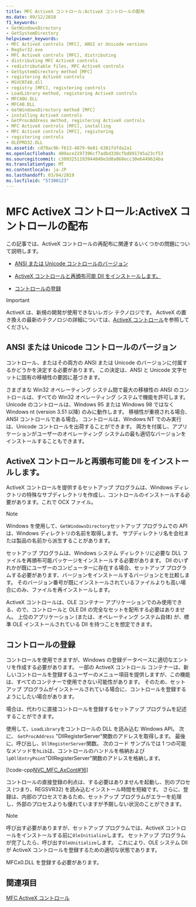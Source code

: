 ```yaml
---
title: MFC ActiveX コントロール:ActiveX コントロールの配布
ms.date: 09/12/2018
f1_keywords:
- GetWindowsDirectory
- GetSystemDirectory
helpviewer_keywords:
- MFC ActiveX controls [MFC], ANSI or Unicode versions
- RegSvr32.exe
- MFC ActiveX controls [MFC], distributing
- distributing MFC ActiveX controls
- redistributable files, MFC ActiveX controls
- GetSystemDirectory method [MFC]
- registering ActiveX controls
- MSVCRT40.dll
- registry [MFC], registering controls
- LoadLibrary method, registering ActiveX controls
- MFC40U.DLL
- MFC40.DLL
- GetWindowsDirectory method [MFC]
- installing ActiveX controls
- GetProcAddress method, registering ActiveX controls
- MFC ActiveX controls [MFC], installing
- MFC ActiveX controls [MFC], registering
- registering controls
- OLEPRO32.DLL
ms.assetid: cd70ac9b-f613-4879-9e81-6381fdfda2a1
ms.openlocfilehash: 409ace2197396cf7adbd330cfbd891745a23cf53
ms.sourcegitcommit: c3093251193944840e3d0a068ecc30e6449624ba
ms.translationtype: MT
ms.contentlocale: ja-JP
ms.lasthandoff: 03/04/2019
ms.locfileid: "57300123"
---
```

# <a name="mfc-activex-controls-distributing-activex-controls"></a>MFC ActiveX コントロール:ActiveX コントロールの配布

この記事では、ActiveX コントロールの再配布に関連するいくつかの問題について説明します。

- [ANSI または Unicode コントロールのバージョン](#_core_ansi_or_unicode_control_versions)

- [ActiveX コントロールと再頒布可能 Dll をインストールします。](#_core_installing_activex_controls_and_redistributable_dlls)

- [コントロールの登録](#_core_registering_controls)

>[!IMPORTANT]
> ActiveX は、新規の開発が使用できないレガシ テクノロジです。 ActiveX の置き換えの最新のテクノロジの詳細については、[ActiveX コントロール](activex-controls.md)を参照してください。

##  <a name="_core_ansi_or_unicode_control_versions"></a> ANSI または Unicode コントロールのバージョン

コントロール、またはその両方の ANSI または Unicode のバージョンに付属するかどうかを決定する必要があります。 この決定は、ANSI と Unicode 文字セットに固有の移植性の要因に基づきます。

さまざまな Win32 オペレーティング システム間で最大の移植性の ANSI のコントロールは、すべての Win32 オペレーティング システムで機能を許可します。 Unicode のコントロールは、Windows 95 または Windows 98 ではなく Windows nt (version 3.51 以降) のみに動作します。 移植性が重視される場合、ANSI コントロールである場合。 コントロールは、Windows NT でのみ実行は、Unicode コントロールを出荷することができます。 両方を付属し、アプリケーションがユーザーのオペレーティング システムの最も適切なバージョンをインストールすることもできます。

##  <a name="_core_installing_activex_controls_and_redistributable_dlls"></a> ActiveX コントロールと再頒布可能 Dll をインストールします。

ActiveX コントロールを提供するセットアップ プログラムは、Windows ディレクトリの特殊なサブディレクトリを作成し、コントロールのインストールする必要があります。これで OCX ファイル。

> [!NOTE]
>  Windows を使用して、`GetWindowsDirectory`セットアップ プログラムでの API は、Windows ディレクトリの名前を取得します。 サブディレクトリ名を会社または製品の名前から派生することがあります。

セットアップ プログラムは、Windows システム ディレクトリに必要な DLL ファイルを再頒布可能パッケージをインストールする必要があります。 Dll のいずれかが既にユーザーのコンピューターに存在する場合、セットアップ プログラムする必要があります、バージョンをインストールするバージョンとを比較します。 そのバージョン番号が既にインストールされているファイルよりも高い場合にのみ、ファイルを再インストールします。

ActiveX コントロールは、OLE コンテナー アプリケーションでのみ使用できる、ので、コントロールと OLE Dll の完全なセットを配布する必要はありません。 上位のアプリケーション (または、オペレーティング システム自体) が、標準 OLE インストールされている Dll を持つことを想定できます。

##  <a name="_core_registering_controls"></a> コントロールの登録

コントロールを使用できますが、Windows の登録データベースに適切なエントリを作成する必要があります。 一部の ActiveX コントロール コンテナーは、新しいコントロールを登録するユーザーのメニュー項目を提供しますが、この機能は、すべてのコンテナーで使用できない可能性があります。 そのため、セットアップ プログラムがインストールされている場合に、コントロールを登録するようにしたい場合があります。

場合は、代わりに直接コントロールを登録するセットアップ プログラムを記述することができます。

使用して、`LoadLibrary`をコントロールの DLL を読み込む Windows API。 次に、 `GetProcAddress` "DllRegisterServer"関数のアドレスを取得します。 最後に、呼び出し、`DllRegisterServer`関数。 次のコード サンプルでは 1 つの可能なメソッドを`hLib`は、コントロールのハンドルを格納および`lpDllEntryPoint`"DllRegisterServer"関数のアドレスを格納します。

[!code-cpp[NVC_MFC_AxCont#16](../mfc/codesnippet/cpp/mfc-activex-controls-distributing-activex-controls_1.cpp)]

コントロールの直接登録の利点は、する必要はありませんを起動し、別のプロセス (つまり、REGSVR32) を読み込むインストール時間を短縮です。 さらに、登録は、内部のプロセスであるため、セットアップ プログラムがエラーを処理し、外部のプロセスよりも優れていますが予期しない状況のことができます。

> [!NOTE]
>  呼び出す必要がありますが、セットアップ プログラムでは、ActiveX コントロールをインストールする前に`OleInitialize`します。 セットアップ プログラムが完了したら、呼び出す`OleUnitialize`します。 これにより、OLE システム Dll が ActiveX コントロールを登録するための適切な状態であります。

MFCx0.DLL を登録する必要があります。

## <a name="see-also"></a>関連項目

[MFC ActiveX コントロール](../mfc/mfc-activex-controls.md)
